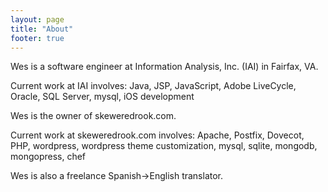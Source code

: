 ```yaml
---
layout: page
title: "About"
footer: true
---
```

Wes is a software engineer at Information Analysis, Inc. (IAI) in Fairfax, VA. 

Current work at IAI involves: Java, JSP, JavaScript, Adobe LiveCycle, Oracle, SQL Server, mysql, iOS development 

Wes is the owner of skeweredrook.com. 

Current work at skeweredrook.com involves: Apache, Postfix, Dovecot, PHP, wordpress, wordpress theme customization, mysql, sqlite, mongodb, mongopress, chef 

Wes is also a freelance Spanish->English translator.
